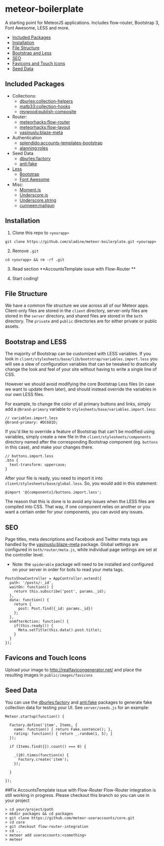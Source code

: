 # meteor-boilerplate

A starting point for MeteorJS applications. Includes flow-router, Bootstrap 3, Font Awesome, LESS and more.

* [Included Packages](#included-packages)
* [Installation](#installation)
* [File Structure](#file-structure)
* [Bootstrap and Less](#bootstrap-and-less)
* [SEO](#seo)
* [Favicons and Touch Icons](#favicons-and-touch-icons)
* [Seed Data](#seed-data)

## <a name="included-packages"></a> Included Packages

* Collections:
  * [dburles:collection-helpers](https://github.com/dburles/meteor-collection-helpers)
  * [matb33:collection-hooks](https://github.com/matb33/meteor-collection-hooks)
  * [reywood:publish-composite](https://github.com/englue/meteor-publish-composite)
* Router:
  * [meteorhacks:flow-router](https://github.com/meteorhacks/flow-router/)
  * [meteorhacks:flow-layout](https://github.com/meteorhacks/flow-layout/) 
  * [yasinuslu:blaze-meta](https://github.com/yasinuslu/blaze-meta)
* Authentication
  * [splendido:accounts-templates-bootstrap](https://github.com/splendido/accounts-templates-bootstrap)
  * [alanning:roles](https://github.com/alanning/meteor-roles)
* Seed Data
  * [dburles:factory](https://github.com/percolatestudio/meteor-factory)
  * [anti:fake](https://github.com/anticoders/meteor-fake/)
* [Less](http://lesscss.org)
  * [Bootstrap](http://getbootstrap.com)
  * [Font Awesome](http://fontawesome.io)
* Misc:
  * [Moment.js](http://momentjs.com/)
  * [Underscore.js](http://underscorejs.org/)
  * [Underscore.string](http://epeli.github.io/underscore.string/)
  * [cunneen:mailgun](https://github.com/cunneen/meteor-mailgun)

## <a name="installation"></a> Installation

1. Clone this repo to `<yourapp>`

  `git clone https://github.com/aladine/meteor-boilerplate.git <yourapp>`

2. Remove `.git`

  `cd <yourapp> && rm -rf .git`

3. Read section **AccountsTemplate issue with Flow-Router **  

4. Start coding!

## <a name="file-structure"></a> File Structure

We have a common file structure we use across all of our Meteor apps. Client-only files are stored in the `client` directory, server-only files are stored in the `server` directory, and shared files are stored in the `both` directory. The `private` and `public` directories are for either private or public assets. 

## <a name="bootstrap-and-less"></a> Bootstrap and LESS

The majority of Bootstrap can be customized with LESS variables. If you look in `client/stylesheets/base/lib/bootstrap/variables.import.less` you will see a slew of configuration variables that can be tweaked to drastically change the look and feel of your site without having to write a single line of CSS.

However we should avoid modifying the core Bootstrap Less files (in case we want to update them later), and should instead override the variables in our own LESS files.

For example, to change the color of all primary buttons and links, simply add a `@brand-primary` variable to `stylesheets/base/variables.import.less`:

```
// variables.import.less
@brand-primary: #DC681D;
```

If you'd like to override a feature of Bootstrap that can't be modified using variables, simply create a new file in the `client/stylesheets/components` directory named after the corresponding Bootstrap component (eg. `buttons` in this case), and make your changes there.

```
// buttons.import.less
.btn {
  text-transform: uppercase;
}
```

After your file is ready, you need to import it into `client/stylesheets/base/global.less`. So, you would add in this statement:
```
@import '@{components}/buttons.import.less';
```

The reason that this is done is to avoid any issues when the LESS files are compiled into CSS. That way, if one component relies on another or you want a certain order for your components, you can avoid any issues.

## <a name="seo"></a> SEO

Page titles, meta descriptions and Facebook and Twitter meta tags are handled by the [yasinuslu:blaze-meta](https://github.com/yasinuslu/blaze-meta) package. Global settings are configured in `both/router/meta.js`, while individual page settings are set at the controller level.

* Note: the `spiderable` package will need to be installed and configured on your server in order for bots to read your meta tags.

```
PostsShowController = AppController.extend({
  path: '/posts/:_id',
  waitOn: function() {
    return this.subscribe('post', params._id);
  },
  data: function() {
    return {
      post: Post.find({_id: params._id})
    };
  },
  onAfterAction: function() {
    if(this.ready()) {
      Meta.setTitle(this.data().post.title);
    }
  }
});
```

## <a name="favicons-and-touch-icons"></a> Favicons and Touch Icons

Upload your image to http://realfavicongenerator.net/ and place the resulting images in `public/images/favicons`

## Seed Data

You can use the [dburles:factory](https://github.com/percolatestudio/meteor-factory) and [anti:fake](https://github.com/anticoders/meteor-fake/) packages to generate fake collection data for testing your UI. See `server/seeds.js` for an example:

```
Meteor.startup(function() {

  Factory.define('item', Items, {
    name: function() { return Fake.sentence(); },
    rating: function() { return _.random(1, 5); }
  });

  if (Items.find({}).count() === 0) {

    _(10).times(function(n) {
      Factory.create('item');
    });

  }

});

```

##Fix AccountsTemplate issue with Flow-Router
Flow-Router integration is still working in progress. Please checkout this branch so you can use in your project

```
> cd your/project/path
> mkdir packages && cd packages
> git clone https://github.com/meteor-useraccounts/core.git
> cd core
> git checkout flow-router-integration
> cd ..
> meteor add useraccounts:<something>
> meteor
```